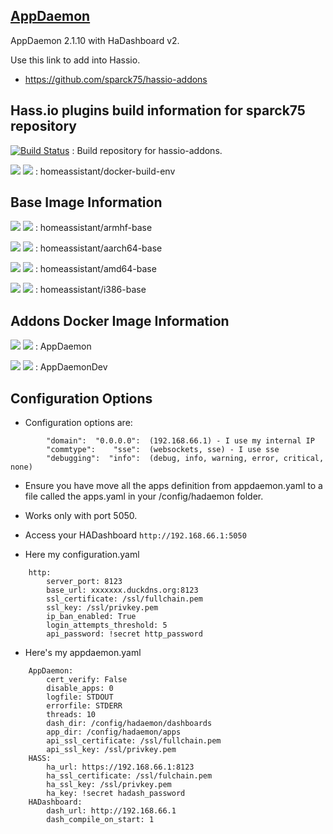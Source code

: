 ## [AppDaemon](https://github.com/home-assistant/appdaemon)

AppDaemon 2.1.10 with HaDashboard v2.

Use this link to add into Hassio.
- https://github.com/sparck75/hassio-addons

## Hass.io plugins build information for sparck75 repository

[![Build Status](https://travis-ci.org/sparck75/HA-addons.svg?branch=1.5)](https://travis-ci.org/sparck75/HA-addons)
: Build repository for hassio-addons.

[![](https://images.microbadger.com/badges/image/homeassistant/docker-build-env.svg)](https://microbadger.com/images/homeassistant/docker-build-env "Get your own image badge on microbadger.com")
[![](https://images.microbadger.com/badges/version/homeassistant/docker-build-env.svg)](https://microbadger.com/images/homeassistant/docker-build-env "Get your own version badge on microbadger.com")
: homeassistant/docker-build-env

## Base Image Information
[![](https://images.microbadger.com/badges/image/homeassistant/armhf-base.svg)](https://microbadger.com/images/homeassistant/armhf-base "Get your own image badge on microbadger.com")
[![](https://images.microbadger.com/badges/version/homeassistant/armhf-base.svg)](https://microbadger.com/images/homeassistant/armhf-base "Get your own version badge on microbadger.com")
: homeassistant/armhf-base

[![](https://images.microbadger.com/badges/image/homeassistant/aarch64-base.svg)](https://microbadger.com/images/homeassistant/aarch64-base "Get your own image badge on microbadger.com")
[![](https://images.microbadger.com/badges/version/homeassistant/aarch64-base.svg)](https://microbadger.com/images/homeassistant/aarch64-base "Get your own version badge on microbadger.com")
: homeassistant/aarch64-base

[![](https://images.microbadger.com/badges/image/homeassistant/amd64-base.svg)](https://microbadger.com/images/homeassistant/amd64-base "Get your own image badge on microbadger.com")
[![](https://images.microbadger.com/badges/version/homeassistant/amd64-base.svg)](https://microbadger.com/images/homeassistant/amd64-base "Get your own version badge on microbadger.com")
: homeassistant/amd64-base

[![](https://images.microbadger.com/badges/image/homeassistant/i386-base.svg)](https://microbadger.com/images/homeassistant/i386-base "Get your own image badge on microbadger.com")
[![](https://images.microbadger.com/badges/version/homeassistant/i386-base.svg)](https://microbadger.com/images/homeassistant/i386-base "Get your own version badge on microbadger.com")
: homeassistant/i386-base
## Addons Docker Image Information

[![](https://images.microbadger.com/badges/image/sparck75/armhf-addon-appdaemon:1.5.svg)](https://microbadger.com/images/sparck75/armhf-addon-appdaemon:1.5 "Get your own image badge on microbadger.com")
[![](https://images.microbadger.com/badges/version/sparck75/armhf-addon-appdaemon:1.5.svg)](https://microbadger.com/images/sparck75/armhf-addon-appdaemon:1.5 "Get your own version badge on microbadger.com")
: AppDaemon

[![](https://images.microbadger.com/badges/image/sparck75/armhf-addon-appdaemon.svg)](https://microbadger.com/images/sparck75/armhf-addon-appdaemon "Get your own image badge on microbadger.com")
[![](https://images.microbadger.com/badges/version/sparck75/armhf-addon-appdaemon.svg)](https://microbadger.com/images/sparck75/armhf-addon-appdaemon "Get your own version badge on microbadger.com")
: AppDaemonDev

## Configuration Options

- Configuration options are:
```
        "domain":  "0.0.0.0":  (192.168.66.1) - I use my internal IP 
        "commtype":    "sse":  (websockets, sse) - I use sse
        "debugging":  "info":  (debug, info, warning, error, critical, none)
```
- Ensure you have move all the apps definition from appdaemon.yaml to a file called the apps.yaml in your /config/hadaemon folder.

- Works only with port 5050.

- Access your HADashboard 
``
http://192.168.66.1:5050
``

- Here my configuration.yaml
```
	http:
		server_port: 8123
		base_url: xxxxxxx.duckdns.org:8123
		ssl_certificate: /ssl/fullchain.pem
		ssl_key: /ssl/privkey.pem
		ip_ban_enabled: True
		login_attempts_threshold: 5
		api_password: !secret http_password
```
- Here's my appdaemon.yaml
```
	AppDaemon:
		cert_verify: False
		disable_apps: 0
		logfile: STDOUT
		errorfile: STDERR
		threads: 10
		dash_dir: /config/hadaemon/dashboards
		app_dir: /config/hadaemon/apps
		api_ssl_certificate: /ssl/fullchain.pem
		api_ssl_key: /ssl/privkey.pem 
	HASS:
		ha_url: https://192.168.66.1:8123
		ha_ssl_certificate: /ssl/fulchain.pem
		ha_ssl_key: /ssl/privkey.pem
		ha_key: !secret hadash_password
	HADashboard:
		dash_url: http://192.168.66.1
		dash_compile_on_start: 1
```		
